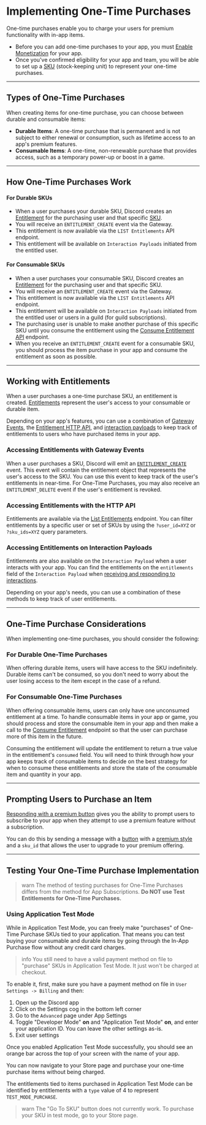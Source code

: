 # Implementing One-Time Purchases

One-time purchases enable you to charge your users for premium functionality with in-app items. 

- Before you can add one-time purchases to your app, you must [Enable Monetization](#DOCS_MONETIZATION_ENABLING_MONETIZATION) for your app.
- Once you've confirmed eligibility for your app and team, you will be able to set up a [SKU](#DOCS_RESOURCES_SKU) (stock-keeping unit) to represent your one-time purchases.

---

## Types of One-Time Purchases

When creating items for one-time purchase, you can choose between durable and consumable items:

- **Durable Items**: A one-time purchase that is permanent and is not subject to either renewal or consumption, such as lifetime access to an app's premium features.
- **Consumable Items**: A one-time, non-renewable purchase that provides access, such as a temporary power-up or boost in a game.

---

## How One-Time Purchases Work

#### For Durable SKUs
- When a user purchases your durable SKU, Discord creates an [Entitlement](#DOCS_RESOURCES_ENTITLEMENT) for the purchasing user and that specific [SKU](#DOCS_RESOURCES_SKU). 
- You will receive an `ENTITLEMENT_CREATE` event via the Gateway.
- This entitlement is now available via the `LIST Entitlements` API endpoint.
- This entitlement will be available on `Interaction Payloads` initiated from the entitled user.

#### For Consumable SKUs
- When a user purchases your consumable SKU, Discord creates an [Entitlement](#DOCS_RESOURCES_ENTITLEMENT) for the purchasing user and that specific SKU. 
- You will receive an `ENTITLEMENT_CREATE` event via the Gateway.
- This entitlement is now available via the `LIST Entitlements` API endpoint.
- This entitlement will be available on `Interaction Payloads` initiated from the entitled user or users in a guild (for guild subscriptions).
- The purchasing user is unable to make another purchase of this specific SKU until you consume the entitlement using the [Consume Entitlement API](#DOCS_RESOURCES_ENTITLEMENT/consume-an-entitlement) endpoint.
- When you receive an `ENTITLEMENT_CREATE` event for a consumable SKU, you should process the item purchase in your app and consume the entitlement as soon as possible.

---

## Working with Entitlements

When a user purchases a one-time purchase SKU, an entitlement is created. [Entitlements](#DOCS_RESOURCES_ENTITLEMENT) represent the user's access to your consumable or durable item.

Depending on your app's features, you can use a combination of [Gateway Events](#DOCS_TOPICS_GATEWAY_EVENTS/entitlements), the [Entitlement HTTP API](#DOCS_RESOURCES_ENTITLEMENT), and [interaction payloads](#DOCS_INTERACTIONS_RECEIVING_AND_RESPONDING) to keep track of entitlements to users who have purchased items in your app.

### Accessing Entitlements with Gateway Events
When a user purchases a SKU, Discord will emit an [`ENTITLEMENT_CREATE`](#DOCS_TOPICS_GATEWAY_EVENTS/entitlements) event. This event will contain the entitlement object that represents the user's access to the SKU. You can use this event to keep track of the user's entitlements in near-time. For One-Time Purchases, you may also receive an `ENTITLEMENT_DELETE` event if the user's entitlement is revoked.

### Accessing Entitlements with the HTTP API
Entitlements are available via the [List Entitlements](#DOCS_RESOURCES_ENTITLEMENT/list-entitlements) endpoint. You can filter entitlements by a specific user or set of SKUs by using the `?user_id=XYZ` or `?sku_ids=XYZ` query parameters.

### Accessing Entitlements on Interaction Payloads
Entitlements are also available on the `Interaction Payload` when a user interacts with your app. You can find the entitlements on the `entitlements` field of the `Interaction Payload` when [receiving and responding to interactions](#DOCS_INTERACTIONS_RECEIVING_AND_RESPONDING).

Depending on your app's needs, you can use a combination of these methods to keep track of user entitlements.

---

## One-Time Purchase Considerations

When implementing one-time purchases, you should consider the following:

### For Durable One-Time Purchases

When offering durable items, users will have access to the SKU indefinitely. Durable items can't be consumed, so you don't need to worry about the user losing access to the item except in the case of a refund.

### For Consumable One-Time Purchases
When offering consumable items, users can only have one unconsumed entitlement at a time. To handle consumable items in your app or game, you should process and store the consumable item in your app and then make a call to the [Consume Entitlement](#DOCS_RESOURCES_ENTITLEMENT/consume-an-entitlement) endpoint so that the user can purchase more of this item in the future.

Consuming the entitlement will update the entitlement to return a true value in the entitlement's `consumed` field. You will need to think through how your app keeps track of consumable items to decide on the best strategy for when to consume these entitlements and store the state of the consumable item and quantity in your app.

---

## Prompting Users to Purchase an Item

[Responding with a premium button](#DOCS_MONETIZATION_MANAGING_SKUS/responding-with-a-premium-button) gives you the ability to prompt users to subscribe to your app when they attempt to use a premium feature without a subscription.

You can do this by sending a message with a [button](#DOCS_INTERACTIONS_MESSAGE_COMPONENTS/buttons) with a [premium style](#DOCS_INTERACTIONS_MESSAGE_COMPONENTS/button-object-button-styles) and a `sku_id` that allows the user to upgrade to your premium offering. 


---

## Testing Your One-Time Purchase Implementation

> warn
> The method of testing purchases for One-Time Purchases differs from the method for App Subscriptions. **Do NOT use Test Entitlements for One-Time Purchases.**

### Using Application Test Mode

While in Application Test Mode, you can freely make "purchases" of One-Time Purchase SKUs tied to your application. That means you can test buying your consumable and durable items by going through the In-App Purchase flow without any credit card charges.

> info
> You still need to have a valid payment method on file to "purchase" SKUs in Application Test Mode. It just won't be charged at checkout.

To enable it, first, make sure you have a payment method on file in `User Settings -> Billing` and then:

1. Open up the Discord app
2. Click on the Settings cog in the bottom left corner
3. Go to the `Advanced` page under App Settings
4. Toggle "Developer Mode" **on** and "Application Test Mode" **on**, and enter your application ID. You can leave the other settings as-is.
5. Exit user settings

Once you enabled Application Test Mode successfully, you should see an orange bar across the top of your screen with the name of your app.

You can now navigate to your Store page and purchase your one-time purchase items without being charged.

The entitlements tied to items purchased in Application Test Mode can be identified by entitlements with a `type` value of 4 to represent `TEST_MODE_PURCHASE`.

> warn
> The "Go To SKU" button does not currently work. To purchase your SKU in test mode, go to your Store page.

